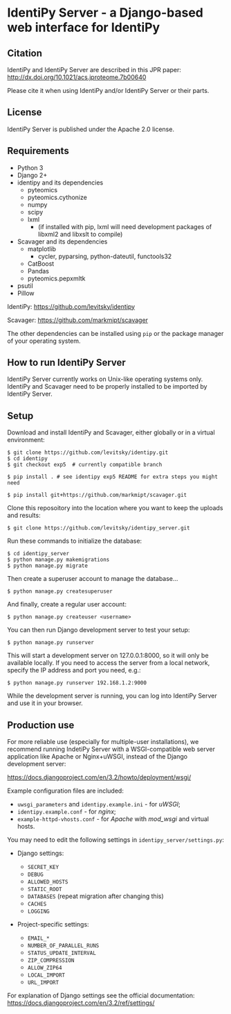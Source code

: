 IdentiPy Server - a Django-based web interface for IdentiPy
============================================================

Citation
--------

IdentiPy and IdentiPy Server are described in this JPR paper: http://dx.doi.org/10.1021/acs.jproteome.7b00640

Please cite it when using IdentiPy and/or IdentiPy Server or their parts.

License
-------

IdentiPy Server is published under the Apache 2.0 license.


Requirements
------------

 - Python 3
 - Django 2+
 - identipy and its dependencies
    * pyteomics
    * pyteomics.cythonize
    * numpy
    * scipy
    * lxml
      + (if installed with pip, lxml will need development packages of libxml2 and libxslt to compile)
 - Scavager and its dependencies
    * matplotlib
       + cycler, pyparsing, python-dateutil, functools32
    * CatBoost
    * Pandas
    * pyteomics.pepxmltk
 - psutil
 - Pillow

IdentiPy: https://github.com/levitsky/identipy

Scavager: https://github.com/markmipt/scavager

The other dependencies can be installed using `pip` or the package manager of your operating system.

How to run IdentiPy Server
--------------------------

IdentiPy Server currently works on Unix-like operating systems only.
IdentiPy and Scavager need to be properly installed to be imported by IdentiPy Server.

Setup
-----

Download and install IdentiPy and Scavager, either globally or in a virtual environment:

```
$ git clone https://github.com/levitsky/identipy.git
$ cd identipy
$ git checkout exp5  # currently compatible branch

$ pip install . # see identipy exp5 README for extra steps you might need

$ pip install git+https://github.com/markmipt/scavager.git
```

Clone this reposoitory into the location where you want to keep the uploads and results:
```
$ git clone https://github.com/levitsky/identipy_server.git
```

Run these commands to initialize the database:

```
$ cd identipy_server
$ python manage.py makemigrations
$ python manage.py migrate
```

Then create a superuser account to manage the database...

```
$ python manage.py createsuperuser
```
And finally, create a regular user account:

```
$ python manage.py createuser <username>
```

You can then run Django development server to test your setup:

```
$ python manage.py runserver
```

This will start a development server on 127.0.0.1:8000, so it will only be available locally.
If you need to access the server from a local network, specify the IP address and port you need, e.g.:

```
$ python manage.py runserver 192.168.1.2:9000
```

While the development server is running, you can log into IdentiPy Server and use it in your browser.

Production use
--------------

For more reliable use (especially for multiple-user installations), we recommend running IndetiPy Server with a WSGI-compatible
web server application like Apache or Nginx+uWSGI, instead of the Django development server:

https://docs.djangoproject.com/en/3.2/howto/deployment/wsgi/

Example configuration files are included:

 - `uwsgi_parameters` and `identipy.example.ini` - for _uWSGI_;
 - `identipy.example.conf` - for _nginx_;
 - `example-httpd-vhosts.conf` - for _Apache_ with _mod_wsgi_ and virtual hosts.

You may need to edit the following settings in `identipy_server/settings.py`:

  - Django settings:

    - `SECRET_KEY`
    - `DEBUG`
    - `ALLOWED_HOSTS`
    - `STATIC_ROOT`
    - `DATABASES` (repeat migration after changing this)
    - `CACHES`
    - `LOGGING`

  - Project-specific settings:

    - `EMAIL_*`
    - `NUMBER_OF_PARALLEL_RUNS`
    - `STATUS_UPDATE_INTERVAL`
    - `ZIP_COMPRESSION`
    - `ALLOW_ZIP64`
    - `LOCAL_IMPORT`
    - `URL_IMPORT`


For explanation of Django settings see the official documentation: https://docs.djangoproject.com/en/3.2/ref/settings/
